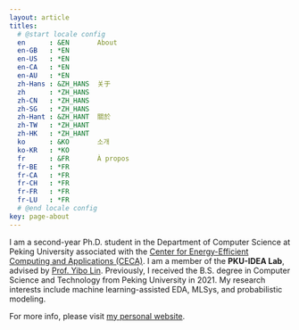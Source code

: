```yaml
---
layout: article
titles:
  # @start locale config
  en      : &EN       About
  en-GB   : *EN
  en-US   : *EN
  en-CA   : *EN
  en-AU   : *EN
  zh-Hans : &ZH_HANS  关于
  zh      : *ZH_HANS
  zh-CN   : *ZH_HANS
  zh-SG   : *ZH_HANS
  zh-Hant : &ZH_HANT  關於
  zh-TW   : *ZH_HANT
  zh-HK   : *ZH_HANT
  ko      : &KO       소개
  ko-KR   : *KO
  fr      : &FR       À propos
  fr-BE   : *FR
  fr-CA   : *FR
  fr-CH   : *FR
  fr-FR   : *FR
  fr-LU   : *FR
  # @end locale config
key: page-about
---
```


I am a second-year Ph.D. student in the Department of Computer Science at Peking University associated with the [Center for Energy-Efficient Computing and Applications (CECA)](https://ceca.pku.edu.cn/).
I am a member of the **PKU-IDEA Lab**, advised by [Prof. Yibo Lin](https://yibolin.com/).
Previously, I received the B.S. degree in Computer Science and Technology from Peking University in 2021.
My research interests include machine learning-assisted EDA, MLSys, and probabilistic modeling.

For more info, please visit [my personal website](https://magic3007.github.io/).
